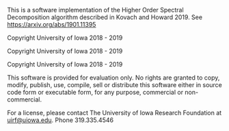 
This is a software implementation of the Higher Order Spectral Decomposition algorithm described in Kovach and Howard 2019.
See https://arxiv.org/abs/1901.11395

Copyright University of Iowa 2018 - 2019

Copyright University of Iowa 2018 - 2019


Copyright University of Iowa 2018 - 2019

This software is provided for evaluation only. No rights are granted to copy, modify, publish, use, compile, sell or distribute this software either in source code form or executable form, for any purpose, commercial or non-commercial. 

For a license, please contact The University of Iowa Research Foundation at uirf@uiowa.edu. Phone 319.335.4546


